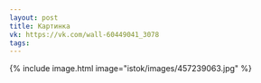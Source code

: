 ```yaml
---
layout: post
title: Картинка
vk: https://vk.com/wall-60449041_3078
tags:
---
```

{% include image.html image="istok/images/457239063.jpg" %}